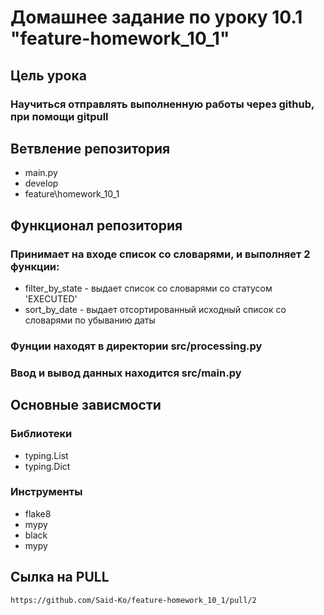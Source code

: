 # Домашнее задание по уроку 10.1 "feature-homework_10_1"

## Цель урока
### Научиться отправлять выполненную работы через github, при помощи gitpull

## Ветвление репозитория
+ main.py
+ develop
+ feature\homework_10_1

## Функционал репозитория
### Принимает на входе список со словарями, и выполняет 2 функции:
* filter_by_state - выдает список со словарями со статусом 'EXECUTED'
* sort_by_date - выдает отсортированный исходный список со словарями по убыванию даты

### Фунции находят в директории src/processing.py
### Ввод и вывод данных находится src/main.py

## Основные зависмости
### Библиотеки
* typing.List
* typing.Dict
### Инструменты
* flake8
* mypy
* black
* mypy

## Сылка на PULL
```https://github.com/Said-Ko/feature-homework_10_1/pull/2```




